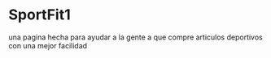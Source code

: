 # SportFit1
una pagina hecha para ayudar a la gente a que compre articulos deportivos con una mejor facilidad 
